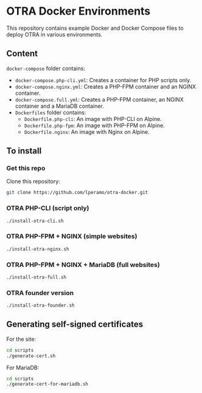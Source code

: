 # OTRA Docker Environments

This repository contains example Docker and Docker Compose files to deploy OTRA in various environments.

## Content
`docker-compose` folder contains:
  - `docker-compose.php-cli.yml`: Creates a container for PHP scripts only.
  - `docker-compose.nginx.yml`: Creates a PHP-FPM container and an NGINX container.
  - `docker-compose.full.yml`: Creates a PHP-FPM container, an NGINX container and a MariaDB container.
- `Dockerfiles` folder contains:
  - `Dockerfile.php-cli`: An image with PHP-CLI on Alpine.
  - `Dockerfile.php-fpm`: An image with PHP-FPM on Alpine.
  - `Dockerfile.nginx`: An image with Nginx on Alpine.

## To install

### Get this repo

Clone this repository:
```bash
git clone https://github.com/lperamo/otra-docker.git
```

### OTRA PHP-CLI (script only)

```bash
./install-otra-cli.sh
```

### OTRA PHP-FPM + NGINX (simple websites) 
```bash
./install-otra-nginx.sh
```

### OTRA PHP-FPM + NGINX + MariaDB (full websites)
```bash
./install-otra-full.sh
```

### OTRA founder version
```bash
./install-otra-founder.sh
```

## Generating self-signed certificates
For the site:
```bash
cd scripts
./generate-cert.sh
```

For MariaDB:
```bash
cd scripts
./generate-cert-for-mariadb.sh
```
